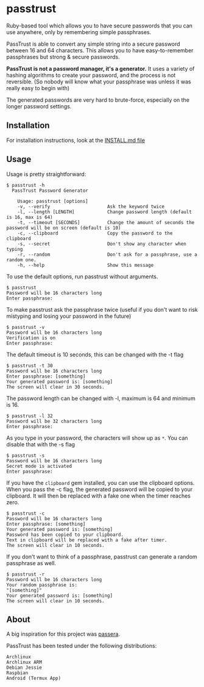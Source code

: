 # passtrust

Ruby-based tool which allows you to have secure passwords that you can use anywhere, only by remembering simple passphrases.

PassTrust is able to convert any simple string into a secure password between 16 and 64 characters. This allows you to have easy-to-remember passphrases but strong & secure passwords.

**PassTrust is not a password manager, it's a generator.** It uses a variety of hashing algorithms to create your password, and the process is not reversible. (So nobody will know what your passphrase was unless it was really easy to begin with)

The generated passwords are very hard to brute-force, especially on the longer password settings.

## Installation

For installation instructions, look at the [INSTALL.md file](https://github.com/xorond/passtrust/blob/master/INSTALL.md)

## Usage

Usage is pretty straightforward:

```
$ passtrust -h
  PassTrust Password Generator

    Usage: passtrust [options]
    -v, --verify                     Ask the keyword twice
    -l, --length [LENGTH]            Change password length (default is 16, max is 64)
    -t, --timeout [SECONDS]          Change the amount of seconds the password will be on screen (default is 10)
    -c, --clipboard                  Copy the password to the clipboard
    -s, --secret                     Don't show any character when typing
    -r, --random                     Don't ask for a passphrase, use a random one.
    -h, --help                       Show this message
```

To use the default options, run passtrust without arguments.

```
$ passtrust
Password will be 16 characters long
Enter passphrase:
```

To make passtrust ask the passphrase twice (useful if you don't want to risk mistyping and losing your password in the future)

```
$ passtrust -v
Password will be 16 characters long
Verification is on
Enter passphrase: 
```

The default timeout is 10 seconds, this can be changed with the -t flag
```
$ passtrust -t 30
Password will be 16 characters long
Enter passphrase: [something]
Your generated password is: [something] 
The screen will clear in 30 seconds.
```

The password length can be changed with -l, maximum is 64 and minimum is 16.
```
$ passtrust -l 32
Password will be 32 characters long
Enter passphrase:
```

As you type in your password, the characters will show up as `*`. You can disable that with the -s flag

```
$ passtrust -s
Password will be 16 characters long
Secret mode is activated
Enter passphrase: 
```

If you have the `clipboard` gem installed, you can use the clipboard options.
When you pass the -c flag, the generated password will be copied to your clipboard.
It will then be replaced with a fake one when the timer reaches zero.

```
$ passtrust -c
Password will be 16 characters long
Enter passphrase: [something]
Your generated password is: [something]
Password has been copied to your clipboard.
Text in clipboard will be replaced with a fake after timer.
The screen will clear in 10 seconds.
```

If you don't want to think of a passphrase, passtrust can generate a random passphrase as well.

```
$ passtrust -r
Password will be 16 characters long
Your random passphrase is: 
"[something]"
Your generated password is: [something]
The screen will clear in 10 seconds.
```

## About
A big inspiration for this project was [passera](https://github.com/mwgg/passera).

PassTrust has been tested under the following distributions:
```
Archlinux
Archlinux ARM
Debian Jessie
Raspbian
Android (Termux App)
```
